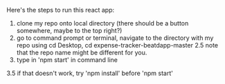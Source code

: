 Here's the steps to run this react app:

1. clone my repo onto local directory (there should be a button somewhere, maybe to the top right?)
2. go to command prompt or terminal, navigate to the directory with my repo using cd Desktop, cd expense-tracker-beatdapp-master
  2.5 note that the repo name might be different for you.
3. type in 'npm start' in command line

3.5 if that doesn't work, try 'npm install' before 'npm start'

